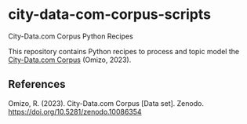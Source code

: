 # city-data-com-corpus-scripts
City-Data.com Corpus Python Recipes

This repository contains Python recipes to process and topic model the [City-Data.com Corpus](https://zenodo.org/records/10086354) (Omizo, 2023).

## References
Omizo, R. (2023). City-Data.com Corpus [Data set]. Zenodo. https://doi.org/10.5281/zenodo.10086354
